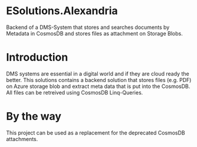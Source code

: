 # ESolutions.Alexandria

Backend of a DMS-System that stores and searches documents by Metadata in CosmosDB and stores files as attachment on Storage Blobs.

# Introduction

DMS systems are essential in a digital world and if they are cloud ready the better. This solutions contains a backend solution that stores files (e.g. PDF)
on Azure storage blob and extract meta data that is put into the CosmosDB. All files can be retreived using CosmosDB Linq-Queries.

# By the way

This project can be used as a replacement for the deprecated CosmosDB attachments.
